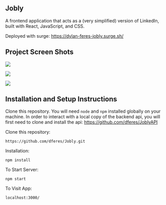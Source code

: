## Jobly

A frontend application that acts as a (very simplified) version of LinkedIn, built with React, JavaScript, and CSS.

Deployed with surge: https://dylan-feres-jobly.surge.sh/

## Project Screen Shots

<img src='https://raw.githubusercontent.com/dferes/Jobly/main/public/Jobly_1.png'><br>

<img src='https://raw.githubusercontent.com/dferes/Jobly/main/public/Jobly_2.png'><br>

<img src='https://raw.githubusercontent.com/dferes/Jobly/main/public/Jobly_3.png'><br>

## Installation and Setup Instructions

Clone this repository. You will need `node` and `npm` installed globally on your machine. In order to interact with a local copy of the backend api, you will first need to clone and install the api: https://github.com/dferes/JoblyAPI 

Clone this repository: 

`https://github.com/dferes/Jobly.git`

Installation:

`npm install`  

To Start Server:

`npm start`  

To Visit App:

`localhost:3000/`  